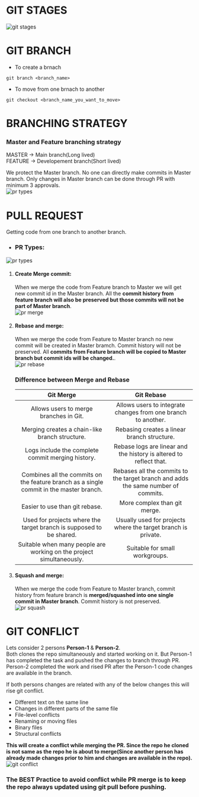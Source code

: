 # GIT STAGES #
![git stages](images/git_stages.png)

# GIT BRANCH #

* To create a brnach
```
git branch <branch_name>
```
* To move from one brnach to another
```
git checkout <branch_name_you_want_to_move>
```
# BRANCHING STRATEGY #
### __Master and Feature branching strategy__

MASTER -> Main branch(Long lived)<br/>
FEATURE -> Developement branch(Short lived)

We protect the Master branch. No one can directly make commits in Master branch. Only changes in Master branch can be done through PR with minimum 3 approvals.</br>
![pr types](images/git_branch_strategy.png)

# PULL REQUEST #
Getting code from one branch to another branch. 

* ### PR Types: ####
![pr types](images/git_pr_types.png)

1. #### Create Merge commit: ####
    When we merge the code from Feature branch to Master we will get new commit id in the Master branch. All the __commit history from feature branch will also be preserved but those commits will not be part of Master branch__.</br>
    ![pr merge](images/git_pr_create_merge_commit.png)

2. #### Rebase and merge: ####
    When we merge the code from Feature to Master branch no new commit will be created in Master bramch. Commit history will not be preserved. All __commits from Feature branch will be copied to Master branch but commit ids will be changed.__.</br>
    ![pr rebase](images/git_pr_rebase_and_merge.png)

    ### Difference between Merge and Rebase ###
    | Git Merge | Git Rebase |
    | :---: | :---: |
    | Allows users to merge branches in Git. | Allows users to integrate changes from one branch to another. |
    | Merging creates a chain-like branch structure. | Rebasing creates a linear branch structure. |
    | Logs include the complete commit merging history. | Rebase logs are linear and the history is altered to reflect that. |
    | Combines all the commits on the feature branch as a single commit in the master branch. | Rebases all the commits to the target branch and adds the same number of commits. |
    | Easier to use than git rebase. | More complex than git merge. |
    | Used for projects where the target branch is supposed to be shared. | Usually used for projects where the target branch is private. |
    | Suitable when many people are working on the project simultaneously. | Suitable for small workgroups. |
    
3. #### Squash and merge: ####
    When we merge the code from Feature to Master branch, commit history from feature branch is __merged/squashed into one single commit in Master branch__. Commit history is not preserved.</br>
    ![pr squash](images/git_pr_squash_and_merge.png)

# GIT CONFLICT #
Lets consider 2 persons __Person-1__ & __Person-2__.</br>
Both clones the repo simultaneously and started working on it. But Person-1 has completed the task and pushed the changes to branch through PR. </br>
Person-2 completed the work and rised PR after the Person-1 code changes are available in the branch.</br>

If both persons changes are related with any of the below changes this will rise git conflict.
* Different text on the same line
* Changes in different parts of the same file
* File-level conflicts
* Renaming or moving files
* Binary files
* Structural conflicts

__This will create a conflict while merging the PR. Since the repo he cloned is not same as the repo he is about to merge(Since another person has already made changes prior to him and changes are available in the repo).__</br>
![git conflict](images/git_conflict.png)

### The BEST Practice to avoid conflict while PR merge is to keep the repo always updated using git pull before pushing. ###

